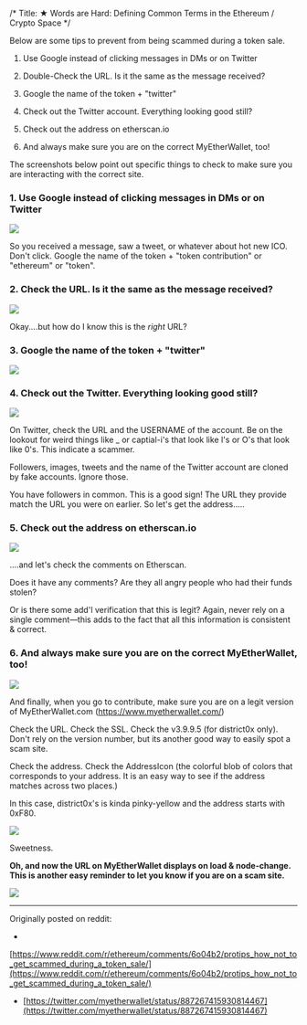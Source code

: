 /*
Title: ★ Words are Hard: Defining Common Terms in the Ethereum / Crypto Space
*/

Below are some tips to prevent from being scammed during a token sale. 

1. Use Google instead of clicking messages in DMs or on Twitter

2. Double-Check the URL. Is it the same as the message received?

3. Google the name of the token + "twitter"

4. Check out the Twitter account. Everything looking good still?

5. Check out the address on etherscan.io

6. And always make sure you are on the correct MyEtherWallet, too!

The screenshots below point out specific things to check to make sure you are interacting with the correct site.



### 1. Use Google instead of clicking messages in DMs or on Twitter

![](http://i.imgur.com/XwiVCSY.jpg)

So you received a message, saw a tweet, or whatever about hot new ICO. Don't click. Google the name of the token + "token contribution" or "ethereum" or "token".

### 2. Check the URL. Is it the same as the message received?

![](http://i.imgur.com/8wmJRYg.jpg)

Okay....but how do I know this is the *right* URL?

### 3. Google the name of the token + "twitter"

![](http://i.imgur.com/cLC6kWK.jpg)

### 4. Check out the Twitter. Everything looking good still?

![](http://i.imgur.com/EYwqZpL.jpg)

On Twitter, check the URL and the USERNAME of the account. Be on the lookout for weird things like _ or captial-i's that look like l's or O's that look like 0's. This indicate a scammer.

Followers, images, tweets and the name of the Twitter account are cloned by fake accounts. Ignore those.

You have followers in common. This is a good sign! The URL they provide match the URL you were on earlier. So let's get the address.....


### 5. Check out the address on etherscan.io

![](http://i.imgur.com/i99arJz.jpg)

....and let's check the comments on Etherscan. 

Does it have any comments? Are they all angry people who had their funds stolen? 

Or is there some add'l verification that this is legit? Again, never rely on a single comment—this adds to the fact that all this information is consistent & correct.

### 6. And always make sure you are on the correct MyEtherWallet, too!

![](http://i.imgur.com/dvRFMFy.jpg)

And finally, when you go to contribute, make sure you are on a legit version of MyEtherWallet.com (https://www.myetherwallet.com/) 

Check the URL. Check the SSL. Check the v3.9.9.5 (for district0x only). Don't rely on the version number, but its another good way to easily spot a scam site.

Check the address.  Check the AddressIcon (the colorful blob of colors that corresponds to your address. It is an easy way to see if the address matches across two places.)

In this case, district0x's is kinda pinky-yellow and the address starts with 0xF80. 

![](http://i.imgur.com/1OvTydO.jpg)

Sweetness.

**Oh, and now the URL on MyEtherWallet displays on load & node-change. This is another easy reminder to let you know if you are on a scam site.**

![](http://i.imgur.com/853xSIc.jpg)

---

Originally posted on reddit:

- 
[https://www.reddit.com/r/ethereum/comments/6o04b2/protips_how_not_to_get_scammed_during_a_token_sale/](https://www.reddit.com/r/ethereum/comments/6o04b2/protips_how_not_to_get_scammed_during_a_token_sale/)

-   [https://twitter.com/myetherwallet/status/887267415930814467](https://twitter.com/myetherwallet/status/887267415930814467)